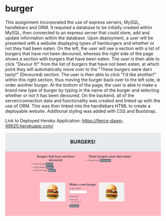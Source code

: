 # burger

This assignment incorporated the use of express servers, MySQL, handlebars and ORM. It required a database to be initially created within MySQL, then connected to an express server that could store, add and update information within the database. Upon deployment, a user will be presented with a website displaying types of hamburgers and whether or not they had been eaten. On the left, the user will see a section with a list of burgers that have not been devoured, whereas the right side of the page shows a section with burgers that have been eaten. The user is then able to click "Devour It!" from the list of burgers that have not been eaten, at which point they will automatically move over to the "These burgers were darn tasty!" (Devoured) section. The user is then able to click "I'd like another!" within this right section, thus moving the burger back over to the left side, ie order another burger. At the bottom of the page, the user is able to make a brand new type of burger by typing in the name of the burger and selecting whether or not it has been devoured. On the backend, all of the server/connection data and functionality was created and linked up with the use of ORM. This was then linked into the handlebars HTML to create a deployable website. Additional styling was added with CSS and Bootstrap.

Link to Deployed Heroku Application:
https://fierce-dawn-49625.herokuapp.com/

![alt text](/public/assets/img/burgerapp.jpg?raw=true)